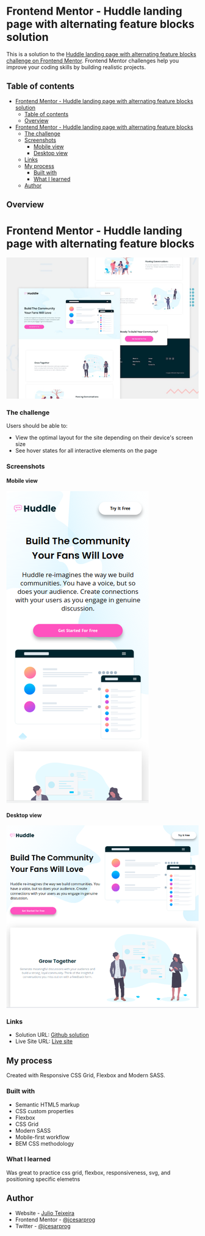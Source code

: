# Frontend Mentor - Huddle landing page with alternating feature blocks solution

This is a solution to the [Huddle landing page with alternating feature blocks challenge on Frontend Mentor](https://www.frontendmentor.io/challenges/huddle-landing-page-with-alternating-feature-blocks-5ca5f5981e82137ec91a5100). Frontend Mentor challenges help you improve your coding skills by building realistic projects. 

## Table of contents

- [Frontend Mentor - Huddle landing page with alternating feature blocks solution](#frontend-mentor---huddle-landing-page-with-alternating-feature-blocks-solution)
  - [Table of contents](#table-of-contents)
  - [Overview](#overview)
- [Frontend Mentor - Huddle landing page with alternating feature blocks](#frontend-mentor---huddle-landing-page-with-alternating-feature-blocks)
    - [The challenge](#the-challenge)
    - [Screenshots](#screenshots)
      - [Mobile view](#mobile-view)
      - [Desktop view](#desktop-view)
    - [Links](#links)
  - [My process](#my-process)
    - [Built with](#built-with)
    - [What I learned](#what-i-learned)
  - [Author](#author)



## Overview
# Frontend Mentor - Huddle landing page with alternating feature blocks

![Design preview for the Huddle landing page with alternating feature blocks coding challenge](./design/desktop-preview.jpg)
### The challenge

Users should be able to:

- View the optimal layout for the site depending on their device's screen size
- See hover states for all interactive elements on the page


### Screenshots
#### Mobile view
![](./screenshot-mobile.png)
#### Desktop view
![](./screenshot-desktop.png)


### Links

- Solution URL: [Github solution](https://github.com/jcesarprog/Challenges/tree/main/FrontendMentor/12-huddle-landing-page-with-alternating-feature-blocks)
- Live Site URL: [Live site](https://jcesarprog.github.io/Challenges/FrontendMentor/12-huddle-landing-page-with-alternating-feature-blocks/)

## My process
Created with Responsive CSS Grid, Flexbox and Modern SASS.

### Built with

- Semantic HTML5 markup
- CSS custom properties
- Flexbox
- CSS Grid
- Modern SASS
- Mobile-first workflow
- BEM CSS methodology

### What I learned

Was great to practice css grid, flexbox, responsiveness, svg, and positioning specific elemetns

## Author

- Website - [Julio Teixeira](https://jcesarprog.github.io/)
- Frontend Mentor - [@jcesarprog](https://www.frontendmentor.io/profile/jcesarprog)
- Twitter - [@jcesarprog](https://www.twitter.com/jcesarprog)
